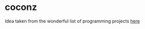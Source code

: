 # coconz

Idea taken from the wonderful list of programming projects [here](https://github.com/karan/Projects)

